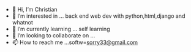 - 👋 Hi, I’m Christian
- 👀 I’m interested in ... back end web dev with python,html,django and whatnot
- 🌱 I’m currently learning ... self learning
- 💞️ I’m looking to collaborate on ...
- 📫 How to reach me ...softw=sorry33@gmail.com

<!---
Muna4lifes/Muna4lifes is a ✨ special ✨ repository because its `README.md` (this file) appears on your GitHub profile.
You can click the Preview link to take a look at your changes.
--->
